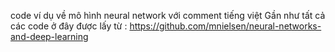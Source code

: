 code ví dụ về mô hình neural network với comment tiếng việt
Gần như tất cả các code ở đây được lấy từ : https://github.com/mnielsen/neural-networks-and-deep-learning
